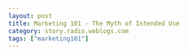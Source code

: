 ```yaml
---
layout: post
title: Marketing 101 - The Myth of Intended Use
category: story.radio.weblogs.com
tags: ["marketing101"]
---
```

<head>
<meta http-equiv="Content-Type" content="text/html; charset=UTF-8">
    <meta http-equiv="Expires" content="Mon, 01 Jan 1990 01:00:00 GMT">
    <title>Marketing 101 : The Myth of Intended Use</title>
    <style type="text/css">
      body {
        margin-top: 0px;
        margin-left: 0px;
        margin-right: 0px;
        margin-bottom: 0px;
        }

      body, td, p {
        font-family: verdana, sans-serif;
        font-size: 90%;
        }

      h2 { 
        font-family: Verdana, Arial, Helvetica, sans-serif; font-size: 24px; font-weight: bold
        }
      .header {
        font-family: Verdana, Arial, Helvetica, sans-serif; font-size: 40px; font-weight: bold
        }
      .realsmall {
        font-family: Verdana, Arial, Helvetica, sans-serif; font-size: 9px;
        }
      .small {
        font-family: Verdana, Arial, Helvetica, sans-serif; font-size: 10px;
        }
      </style>
    </head>

| 

 |

| ![](http://radio.weblogs.com/0103807/images/trans60x60.gif)  
 | Last updated: 8/7/2002; 7:04:30 AM  
 | ![](http://radio.weblogs.com/0103807/images/trans60x60.gif) |

| ![](http://radio.weblogs.com/0103807/images/trans60x1.gif)  
 | 

<font size="+3"><b><a href="http://radio.weblogs.com/0103807/" style="color:black; text-decoration:none">The FuzzyBlog!</a></b></font>  
_Marketing 101. Consulting 101. PHP Consulting. Random geeky stuff. I Blog Therefore I Am._

<font size="+1"><b>Marketing 101 : The Myth of Intended Use</b></font>

**NOTE** : This essay is intended for arrogant product managers, arrogant product marketing managers and arrogant engineers who think they know how their customers will use the products they create.

It's been apparent to me for some time that what we, as product managers, marketers and engineers, intend for our products to be used is nothing but a myth.&nbsp; Period.&nbsp; We honestly don't know what people do with our products until they get out into the world and customers do what they do.&nbsp; Or as I like to refer to it:

<font size="4"><strong>"No Product Survives Contact with the Customer"</strong></font>

Let's talk about this a bit and illustrate it with examples.&nbsp; But we should start with some facts about the product planning process:

1. Product development is mostly done in a vacuum away from customers.&nbsp; Sure you start from a MRD often (that's "Marketing Requirements Document", a core product planning document).&nbsp; And that's built from potential customer input or market research. 
2. The MRD is rarely updated during the development process.&nbsp; 
3. The engineers often rarely read the MRD after the initial product planning stage is completed.&nbsp; Instead it's translated into engineering documents and specs. 
4. But ... The **intent** of the feature is often lost.

The "intent" here is a key issue.&nbsp; When an engineering spec says "Product must have full text search".&nbsp; The engineers go and build that.&nbsp; What is often missing is the intention of how that affects the problem at hand being solved.&nbsp; The loss of intent, coupled with the just plain whackiness of customers, leads to the examples shown below.

### Examples

Here are some examples of how products are used in ways that their developers didn't anticipate.

1. I spent yesterday on a sales call to the [NRC](http://www.nrc.gov/)&nbsp;and the colleague with me mentioned that his laptop had a DVD drive.&nbsp; Now I've always thought the real use of these was avoiding pay per view fees in hotels.&nbsp; There's no way it's to run DVD data discs (I have about 3 of these).&nbsp; Or it's for games.&nbsp; NOPE!&nbsp; His comment was "I give it to the kids on car trips and they can watch movies".&nbsp; Amazing.&nbsp; $3,000 worth of Dell hardware to amuse the kids.&nbsp; Even better -- since it's a work device, he can write it off.&nbsp; And, while they do have minivans with in seat players: 
  1. Those can't be written off 
  2. Those can't go into Grandma's House or the hotel or anywhere else 
  3. If those break, it's a big deal to get fixed.&nbsp; A laptop warranty costs $300 for 3 years on average.  
  
2. My first real customer for our hypertext product 1987 released in 1987 was the U.S. EPA and what they did was this: 
  1. Paperless documentation for underground fuel storage tanks (we anticipated this type of application) 
  2. Used hypertext links to create what amounted to a forward chaining expert system that guided the user to the right material.&nbsp; The links where question and answer oriented and the net effect was that of a branching decision tree.&nbsp; That shipped in 1988 on floppy disc and I still haven't seen anyone else adopt that technique as a navigational aid. 
  3. They used our comment link feature (think of a JavaScript new window popped up when you click on a link) which we intended as a short expansion to offer a complete revision of the original legal content with fully detailed PLAIN ENGLISH explanations.&nbsp; We had to even bump our maximum window size restrictions to allow this (this was&nbsp;a graphical DOS app, hey -- it was 1987 code, so there weren't overlapping windows)  
  
3. We built the product I was demonstrating yesterday to the NRC as an "Alerting and Auditing" package in the days post 9/11/2001 to help government agencies audit, via email, the quantities on hand of sensitive materials.&nbsp; There is also a simple email alert feature to make notification easier than faxing people (fax and mail is the current approach).&nbsp; To understand the auditing feature, think about being a nuclear power plant and receiving a secure email with an embedded form that let you indicate that **"Yes I do have all 1,235 millicuries of Strontium 90 on hand that I told you about last month"** and you'll get it.&nbsp; This product, [TrackiT](http://www.regulationmanager.com/products/trackit/), looks like an additional application for it will be not just bulk alerts -- but alerts where the recipient is required to indicate that they actually READ the material.&nbsp; 

The single best tip I can give product developers and product marketers is to **really, really listen to your customers**.&nbsp; What they are doing with your product, or as I've sometimes referred to it myself -- "how they are _perverting_ our creation", is always damn interesting, always different from the intention you had -- and utterly rewarding if you just dump your preconceptions.&nbsp; I like nothing better than dragging an engineer out to see a customer.&nbsp; It always changes how they think about the problem space.&nbsp; Recommended.

PS -- And, yes Virginia, I even wore a suit, tie and dress shoes to this demo.&nbsp; For readers that know me personally, you'll be shocked to learn that I wore socks (the last full time job I had, I showed up for a January 17th interview, snow on the ground, about 6 degrees out, without socks; needless to say they at least remembered me and I did get the job).&nbsp; However the suit and tie were changed out of when we gassed up the car to resume my normal attire of shorts / hawaiian shirt&nbsp; and [teva sandals](http://www.teva.com/).&nbsp; This was about all of 7.3 minutes after security cleared us to leave the building.

  
  

<script language="JavaScript" type="text/javascript"><!--
	var imageUrl = "http://radio.xmlstoragesystem.com/weblogStats/count.gif";
	var imageTag = "<img src=\"" + imageUrl + "?group=radio1&usernum=103807&referer=" + escape (document.referrer) + "\" height=\"1\" width=\"1\">";
	document.write (imageTag);
	//--></script>

 | ![](http://radio.weblogs.com/0103807/images/trans60x1.gif)  
 |
| ![](http://radio.weblogs.com/0103807/images/trans60x60.gif)  
 | Copyright 2002 © The FuzzyStuff  
 | ![](http://radio.weblogs.com/0103807/images/trans60x60.gif)  
 |

